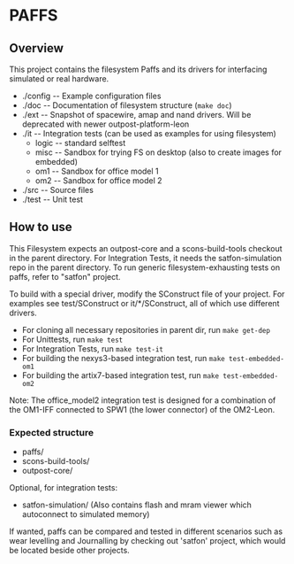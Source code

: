 
PAFFS
=====

Overview
--------

This project contains the filesystem Paffs and its drivers for interfacing simulated or real hardware.

- ./config
 -- Example configuration files
- ./doc
 -- Documentation of filesystem structure (`make doc`)
- ./ext
 -- Snapshot of spacewire, amap and nand drivers. Will be deprecated with newer outpost-platform-leon
- ./it
 -- Integration tests (can be used as examples for using filesystem)
    - logic -- standard selftest
    - misc  -- Sandbox for trying FS on desktop (also to create images for embedded)
    - om1   -- Sandbox for office model 1
    - om2   -- Sandbox for office model 2
- ./src
 -- Source files
- ./test
 -- Unit test


How to use
----------

This Filesystem expects an outpost-core and a scons-build-tools checkout in the parent directory.
For Integration Tests, it needs the satfon-simulation repo in the parent directory.
To run generic filesystem-exhausting tests on paffs, refer to "satfon" project.

To build with a special driver, modify the SConstruct file of your project. For examples see test/SConstruct or it/*/SConstruct, all of which use different drivers.

- For cloning all necessary repositories in parent dir, run `make get-dep`
- For Unittests, run `make test`
- For Integration Tests, run `make test-it`
- For building the nexys3-based integration test, run `make test-embedded-om1`
- For building the artix7-based integration test, run `make test-embedded-om2`

Note: The office_model2 integration test is designed for a combination of the OM1-IFF connected to SPW1 (the lower connector) of the OM2-Leon.

### Expected structure

- paffs/
- scons-build-tools/
- outpost-core/

Optional, for integration tests:
- satfon-simulation/    (Also contains flash and mram viewer which autoconnect to simulated memory) 

If wanted, paffs can be compared and tested in different scenarios such as wear levelling and Journalling by checking out 'satfon' project, which would be located beside other projects.
